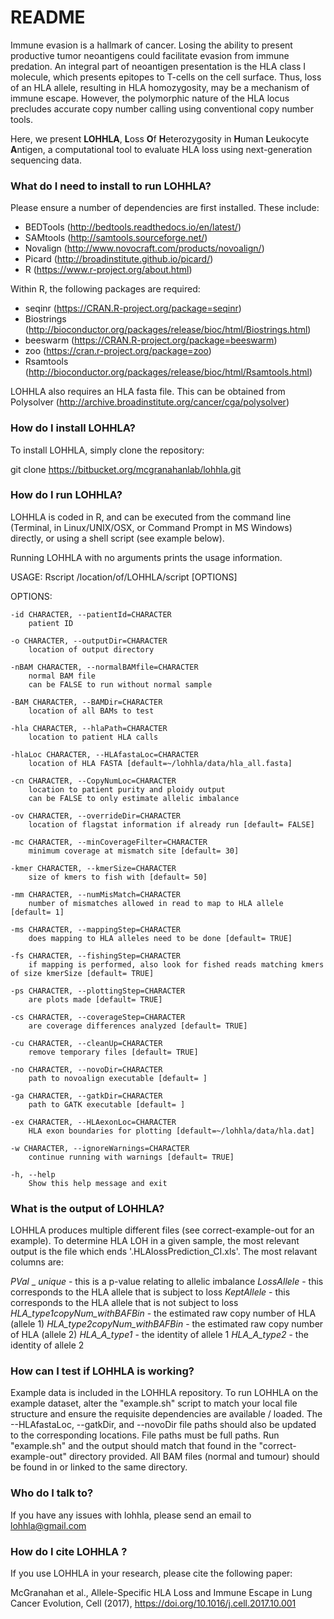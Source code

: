 # README #

Immune evasion is a hallmark of cancer. Losing the ability to present productive tumor neoantigens could facilitate evasion from immune predation. 
An integral part of neoantigen presentation is the HLA class I molecule, which presents epitopes to T-cells on the cell surface. Thus, loss of an 
HLA allele, resulting in HLA homozygosity, may be a mechanism of immune escape. However, the polymorphic nature of the HLA locus precludes accurate
copy number calling using conventional copy number tools.  

Here, we present **LOHHLA**, **L**oss **O**f **H**eterozygosity in **H**uman **L**eukocyte **A**ntigen, a computational tool to evaluate HLA loss 
using next-generation sequencing data. 


### What do I need to install to run LOHHLA? ###

Please ensure a number of dependencies are first installed. These include:

* BEDTools (http://bedtools.readthedocs.io/en/latest/)
* SAMtools (http://samtools.sourceforge.net/)
* Novalign (http://www.novocraft.com/products/novoalign/)
* Picard (http://broadinstitute.github.io/picard/)
* R (https://www.r-project.org/about.html)

Within R, the following packages are required:

* seqinr (https://CRAN.R-project.org/package=seqinr)
* Biostrings (http://bioconductor.org/packages/release/bioc/html/Biostrings.html)
* beeswarm (https://CRAN.R-project.org/package=beeswarm)
* zoo (https://cran.r-project.org/package=zoo)
* Rsamtools (http://bioconductor.org/packages/release/bioc/html/Rsamtools.html)

LOHHLA also requires an HLA fasta file. This can be obtained from Polysolver (http://archive.broadinstitute.org/cancer/cga/polysolver)

### How do I install LOHHLA? ###

To install LOHHLA, simply clone the repository:

git clone https://bitbucket.org/mcgranahanlab/lohhla.git

### How do I run LOHHLA? ###

LOHHLA is coded in R, and can be executed from the command line (Terminal, in Linux/UNIX/OSX, or Command Prompt in MS Windows) directly, 
or using a shell script (see example below).

Running LOHHLA with no arguments prints the usage information. 

USAGE: Rscript /location/of/LOHHLA/script  [OPTIONS]

OPTIONS:

	-id CHARACTER, --patientId=CHARACTER
		patient ID

	-o CHARACTER, --outputDir=CHARACTER
		location of output directory

	-nBAM CHARACTER, --normalBAMfile=CHARACTER
		normal BAM file
		can be FALSE to run without normal sample

	-BAM CHARACTER, --BAMDir=CHARACTER
		location of all BAMs to test

	-hla CHARACTER, --hlaPath=CHARACTER
		location to patient HLA calls

	-hlaLoc CHARACTER, --HLAfastaLoc=CHARACTER
		location of HLA FASTA [default=~/lohhla/data/hla_all.fasta]

	-cn CHARACTER, --CopyNumLoc=CHARACTER
		location to patient purity and ploidy output
		can be FALSE to only estimate allelic imbalance

	-ov CHARACTER, --overrideDir=CHARACTER
		location of flagstat information if already run [default= FALSE]

	-mc CHARACTER, --minCoverageFilter=CHARACTER
		minimum coverage at mismatch site [default= 30]

	-kmer CHARACTER, --kmerSize=CHARACTER
		size of kmers to fish with [default= 50]

	-mm CHARACTER, --numMisMatch=CHARACTER
		number of mismatches allowed in read to map to HLA allele [default= 1]

	-ms CHARACTER, --mappingStep=CHARACTER
		does mapping to HLA alleles need to be done [default= TRUE]

	-fs CHARACTER, --fishingStep=CHARACTER
		if mapping is performed, also look for fished reads matching kmers of size kmerSize [default= TRUE]

	-ps CHARACTER, --plottingStep=CHARACTER
		are plots made [default= TRUE]

	-cs CHARACTER, --coverageStep=CHARACTER
		are coverage differences analyzed [default= TRUE]

	-cu CHARACTER, --cleanUp=CHARACTER
		remove temporary files [default= TRUE]

	-no CHARACTER, --novoDir=CHARACTER
		path to novoalign executable [default= ]

	-ga CHARACTER, --gatkDir=CHARACTER
		path to GATK executable [default= ]

	-ex CHARACTER, --HLAexonLoc=CHARACTER
		HLA exon boundaries for plotting [default=~/lohhla/data/hla.dat]

	-w CHARACTER, --ignoreWarnings=CHARACTER
		continue running with warnings [default= TRUE]

	-h, --help
		Show this help message and exit            
 

### What is the output of LOHHLA? ###

LOHHLA produces multiple different files (see correct-example-out for an example). To determine HLA LOH in a given sample, the most relevant output is the file which ends '.HLAlossPrediction_CI.xls'. 
The most relavant columns are:

_PVal_ _ _unique_  					 - this is a p-value relating to allelic imbalance
_LossAllele_      					 - this corresponds to the HLA allele that is subject to loss
_KeptAllele_      					 - this corresponds to the HLA allele that is not subject to loss
_HLA_type1copyNum_withBAFBin_        - the estimated raw copy number of HLA (allele 1)
_HLA_type2copyNum_withBAFBin_        - the estimated raw copy number of HLA (allele 2)
_HLA_A_type1_						 - the identity of allele 1
_HLA_A_type2_						 - the identity of allele 2

### How can I test if LOHHLA is working? ###

Example data is included in the LOHHLA repository. To run LOHHLA on the example dataset, alter the "example.sh" script to match your local file structure and ensure the requisite dependencies are available / loaded.
The --HLAfastaLoc, --gatkDir, and --novoDir file paths should also be updated to the corresponding locations.
File paths must be full paths. Run "example.sh" and the output should match that found in the "correct-example-out" directory provided.
All BAM files (normal and tumour) should be found in or linked to the same directory.

### Who do I talk to? ###

If you have any issues with lohhla, please send an email to lohhla@gmail.com

### How do I cite LOHHLA ? ###

If you use LOHHLA in your research, please cite the following paper:

McGranahan et al., Allele-Specific HLA Loss and Immune Escape in Lung Cancer Evolution, Cell (2017), https://doi.org/10.1016/j.cell.2017.10.001

